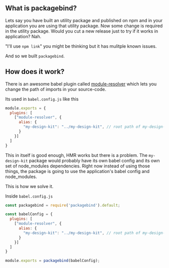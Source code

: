 ## What is packagebind?

Lets say you have built an utility package and published on npm and in your application you are using that utility package. Now some change is required in the utility package. Would you cut a new release just to try if it works in application? Nah.

"I'll use `npm link`" you might be thinking but it has mulitple known issues.

And so we built `packagebind`.

## How does it work?

There is an awesome babel plugin called [module-resolver](https://github.com/tleunen/babel-plugin-module-resolver) which lets you change the path of imports in your source-code.

Its used in `babel.config.js` like this

```js
module.exports = {
  plugins: [
    ["module-resolver", {
      alias: {
        "my-design-kit": "../my-design-kit", // root path of my-design-kit package code
      }
    }]
  ]
}
```

This in itself is good enough, HMR works but there is a problem. The `my-design-kit` package would probably have its own babel config and its own set of node_modules dependencies. Right now instead of using those things, the package is going to use the application's babel config and node_modules.

This is how we solve it.

Inside `babel.config.js`

```js
const packagebind = require('packagebind').default;

const babelConfig = {
  plugins: [
    ["module-resolver", {
      alias: {
        "my-design-kit": "../my-design-kit", // root path of my-design-kit package code
      }
    }]
  ]
}

module.exports = packagebind(babelConfig);
```


